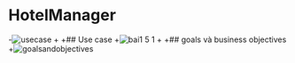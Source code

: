  # HotelManager
-![usecase](https://imgur.com/OoaWN4a)
+
+## Use case
+![bai1 5 1](https://imgur.com/OoaWN4a)
+
+## goals và business objectives
+![goalsandobjectives](https://user-images.githubusercontent.com/20503202/32431405-f4ab873a-c305-11e7-94c5-1fa8f0d2dfea.jpg)
